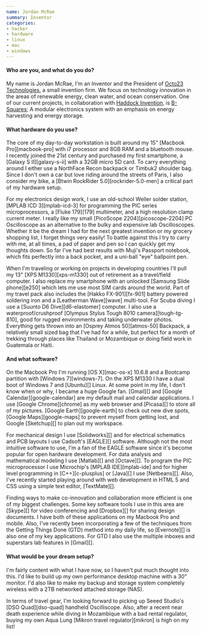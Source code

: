 ```yaml
---
name: Jordan McRae
summary: Inventor
categories:
- hacker
- hardware
- linux
- mac
- windows
---
```


#### Who are you, and what do you do?

My name is Jordan McRae, I'm an Inventor and the President of [Octo23 Technologies](http://www.octo23.com/ "The Octo23 site."), a small invention firm. We focus on technology innovation in the areas of renewable energy, clean water, and ocean conservation. One of our current projects, in collaboration with [Haddock Invention](http://www.haddockinvention.com/ "Haddock's website."), is [B-Squares](http://b-squares.com/ "The B-Squares site."); A modular electronics system with an emphasis on energy harvesting and energy storage.

#### What hardware do you use?

The core of my day-to-day workstation is built around my 15" [Macbook Pro][macbook-pro] with i7 processor and 8GB RAM and a bluetooth mouse. I recently joined the 21st century and purchased my first smartphone, a [Galaxy S II][galaxy-s-ii] with a 32GB micro SD card. To carry everything around I either use a NorthFace Recon backpack or Timbuk2 shoulder bag. Since I don't own a car but love riding around the streets of Paris, I also consider my bike, a [Btwin RockRider 5.0][rockrider-5.0-men] a critical part of my hardware setup.

For my electronics design work, I use an old-school Weller solder station, [MPLAB ICD 3][mplab-icd-3] for programming the PIC series microprocessors, a [Fluke 179][179] multimeter, and a high resolution clamp current meter. I really like my small [PicoScope 2204][picoscope-2204] PC Oscilloscope as an alternative to the bulky and expensive lab Oscilloscopes. Whether it be the dream I had for the next greatest invention or my grocery shopping list, I forget things very easily! To battle against this I try to carry with me, at all times, a pad of paper and pen so I can quickly get my thoughts down. So far I've had best results with Muji's Passport notebook, which fits perfectly into a back pocket, and a uni-ball "eye" ballpoint pen.

When I'm traveling or working on projects in developing countries I'll pull my 13" [XPS M1330][xps-m1330] out of retirement as a travel/field computer. I also replace my smartphone with an unlocked [Samsung Slide phone][e250] which lets me use most SIM cards around the world. Part of my travel pack also includes the [Hakko FX-901][fx-901] battery powered soldering iron and a [Leatherman Wave][wave] multi-tool. For Scuba diving I use a [Suunto D6 Dive][d6-elastomer] computer. I also use a waterproof/crushproof [Olympus Stylus Tough 8010 camera][tough-tg-810], good for rugged environments and taking underwater photos. Everything gets thrown into an [Osprey Atmos 50][atmos-50] Backpack, a relatively small sized bag that I've had for a while, but perfect for a month of trekking through places like Thailand or Mozambique or doing field work in Guatemala or Haiti.

#### And what software?

On the Macbook Pro I'm running [OS X][mac-os-x] 10.6.8 and a Bootcamp partition with [Windows 7][windows-7]. On the XPS M1330 I have a dual boot of Windows 7 and [Ubuntu][] Linux. At some point in my life, I don't know when or why, I became a huge Google fan. [Gmail][] and [Google Calendar][google-calendar] are my default mail and calendar applications. I use [Google Chrome][chrome] as my web browser and [Picasa][] to store all of my pictures. [Google Earth][google-earth] to check out new dive spots, [Google Maps][google-maps] to prevent myself from getting lost, and Google [Sketchup][] to plan out my workspace.

For mechanical design I use [Solidworks][] and for electrical schematics and PCB layouts I use Cadsoft's [EAGLE][] software. Although not the most intuitive software to use, I'm a fan of the EAGLE software since it's become popular for open hardware development. For data analysis and mathematical modeling I use [Matlab][] and [Octave][]. To program the PIC microprocessor I use Microchip's [MPLAB IDE][mplab-ide] and for higher level programming in [C++][c-plusplus] or [Java][] I use [Netbeans][]. Also, I've recently started playing around with web development in HTML 5 and CSS using a simple text editor, [TextMate][].

Finding ways to make co-innovation and collaboration more efficient is one of my biggest challenges. Some key software tools I use in this area are [Skype][] for video conferencing and [Dropbox][] for sharing design documents. I have both of these applications on my Macbook Pro and mobile. Also, I've recently been incorporating a few of the techniques from the Getting Things Done (GTD) method into my daily life, so [Evernote][] is also one of my key applications. For GTD I also use the multiple inboxes and superstars lab features in [Gmail][].

#### What would be your dream setup?

I'm fairly content with what I have now, so I haven't put much thought into this. I'd like to build up my own performance desktop machine with a 30" monitor. I'd also like to make my backup and storage system completely wireless with a 2TB networked attached storage (NAS).

In terms of travel gear, I'm looking forward to picking up Seeed Studio's [DSO Quad][dso-quad] handheld Oscilliscope. Also, after a recent near death experience while diving in Mozambique with a bad rental regulator, buying my own Aqua Lung [Mikron travel regulator][mikron] is high on my list!